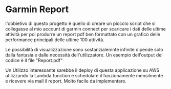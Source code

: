 # Garmin Report

l'obbietivo di questo progetto è quello di creare un piccolo script che si collegasse al mio account di garmin connect per scaricare i dati delle ultime attività per poi produrre un report pdf ben formattato con un grafico delle performance principali delle ultime 100 attività.

Le possibilità di visualizzazione sono sostanzialemnte infinite dipende solo dalla fantasia e dalle necessità dell'utilizzatore.
Un esempio dell'output del codice è il file "Report.pdf"

Un Utilizzo interessante sarebbe il deploy di questa applicazione su AWS utilizzando la Lambda function e schedulare il funzionamente mensilmente e ricevere via mail il report. Molto facile da implementare.
